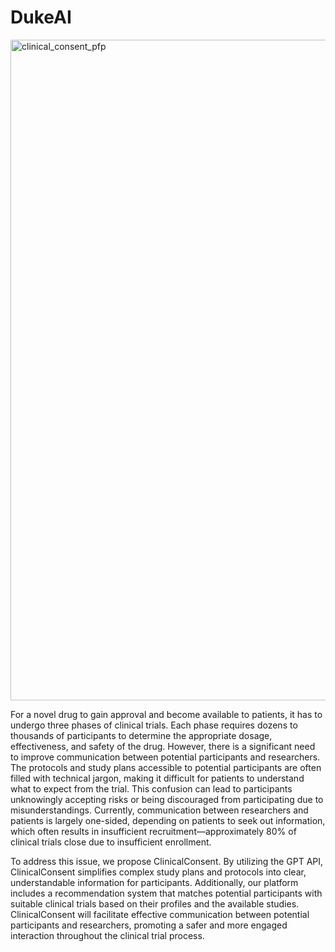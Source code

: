 # DukeAI

<img width="1057" alt="clinical_consent_pfp" src="https://github.com/user-attachments/assets/5e2b99cf-6e08-4e04-8772-49da66d7356a">


For a novel drug to gain approval and become available to patients, it has to undergo three phases of clinical trials. Each phase requires dozens to thousands of participants to determine the appropriate dosage, effectiveness, and safety of the drug. However, there is a significant need to improve communication between potential participants and researchers. The protocols and study plans accessible to potential participants are often filled with technical jargon, making it difficult for patients to understand what to expect from the trial. This confusion can lead to participants unknowingly accepting risks or being discouraged from participating due to misunderstandings. Currently, communication between researchers and patients is largely one-sided, depending on patients to seek out information, which often results in insufficient recruitment—approximately 80% of clinical trials close due to insufficient enrollment.

To address this issue, we propose ClinicalConsent. By utilizing the GPT API, ClinicalConsent simplifies complex study plans and protocols into clear, understandable information for participants. Additionally, our platform includes a recommendation system that matches potential participants with suitable clinical trials based on their profiles and the available studies. ClinicalConsent will facilitate effective communication between potential participants and researchers, promoting a safer and more engaged interaction throughout the clinical trial process.
